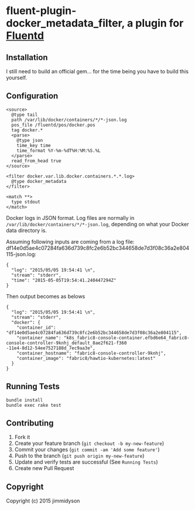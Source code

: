 # fluent-plugin-docker_metadata_filter, a plugin for [Fluentd](http://fluentd.org)

## Installation

I still need to build an official gem... for the time being you have to build this yourself.

## Configuration
```
<source>
  @type tail
  path /var/lib/docker/containers/*/*-json.log
  pos_file /fluentd/pos/docker.pos
  tag docker.*
  <parse>
    @type json
    time_key time
    time_format %Y-%m-%dT%H:%M:%S.%L
  </parse>
  read_from_head true
</source>

<filter docker.var.lib.docker.containers.*.*.log>
  @type docker_metadata
</filter>

<match **>
  type stdout
</match>
```

Docker logs in JSON format. Log files are normally in
`/var/lib/docker/containers/*/*-json.log`, depending on what your Docker
data directory is.

Assuming following inputs are coming from a log file:
df14e0d5ae4c07284fa636d739c8fc2e6b52bc344658de7d3f08c36a2e804115-json.log:
```
{
  "log": "2015/05/05 19:54:41 \n",
  "stream": "stderr",
  "time": "2015-05-05T19:54:41.240447294Z"
}
```

Then output becomes as belows
```
{
  "log": "2015/05/05 19:54:41 \n",
  "stream": "stderr",
  "docker": {
    "container_id": "df14e0d5ae4c07284fa636d739c8fc2e6b52bc344658de7d3f08c36a2e804115",
    "container_name": "k8s_fabric8-console-container.efbd6e64_fabric8-console-controller-9knhj_default_8ae2f621-f360
-11e4-8d12-54ee7527188d_7ec9aa3e",
    "container_hostname": "fabric8-console-controller-9knhj",
    "container_image": "fabric8/hawtio-kubernetes:latest"
  }
}
```
## Running Tests
```
bundle install
bundle exec rake test
```
## Contributing

1. Fork it
2. Create your feature branch (`git checkout -b my-new-feature`)
3. Commit your changes (`git commit -am 'Add some feature'`)
4. Push to the branch (`git push origin my-new-feature`)
5. Update and verify tests are successful (See `Running Tests`)
6. Create new Pull Request

## Copyright
  Copyright (c) 2015 jimmidyson
